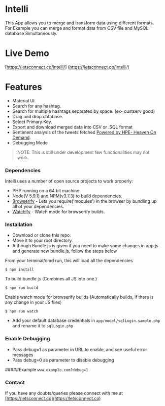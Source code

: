 # Intelli

This App allows you to merge and transform data using different formats. For Example you can merge and format data from CSV file and MySQL database Simultaneously.

# Live Demo

  [https://letsconnect.co/intelli/] (https://letsconnect.co/intelli/)

# Features
- Material UI.
- Search for any hashtag.
- Search for multiple hashtags separated by space. (ex- custserv good)
- Drag and drop database.
- Select Primary Key.
- Export and download merged data into CSV or .SQL format
- Sentiment analysis of the tweets fetched [Powered by HPE- Heaven On Demand](http://www.havenondemand.com/).
- Debugging Mode

> NOTE: This is still under development few functionalities may not work.

### Dependencies

Intelli uses a number of open source projects to work properly:
- PHP running on a 64 bit machine
- Node(V 5.9.1) and NPM(v3.7.3) to build dependencies.
- [Browserify](http://browserify.org/) - Lets you require('modules') in the browser by bundling up all of your dependencies.
- [Watchify](https://www.npmjs.com/package/watchify) - Watch mode for browserify builds.

### Installation

- Download or clone this repo.
- Move it to your root directory.
- Although Bundle.js is given if you need to make some changes in app.js and generate new bundle.js, follow the steps below

From your terminal/cmd run, this will load all the dependencies  
```
$ npm install
```
To build bundle.js (Combines all JS into one.)
```
$ npm run build
```
Enable watch mode for browserify builds (Automatically builds, if there is any change in your JS files)
```
$ npm run watch
```
- Add your default database credentials in ``` app/model/sqlLogin.sample.php ``` and rename it to ```sqlLogin.php```




### Enable Debugging
- Pass debug=1 as parameter in URL to enable, and see useful error messages
- Pass debug=0 as parameter to disable debugging

#####Example
``` www.example.com?debug=1 ```

### Contact
If you have any doubts/queries please connect with me at [https://letsconnect.co](https://letsconnect.co)
